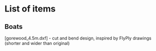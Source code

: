 # List of items

## Boats

[gorewood_4.5m.dxf] - cut and bend design, inspired by FlyPly drawings (shorter and wider than original)
